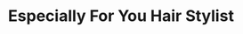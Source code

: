 ---
title: "Especially For You Hair Stylist"
url: /paradise/especially-for-you-hair-stylist/
shop: Friseur
---
